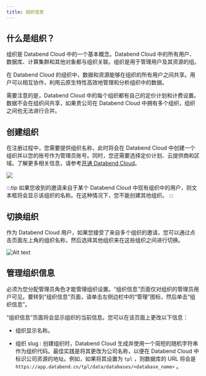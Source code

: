 ```yaml
---
title: 组织信息
---
```


## 什么是组织？

组织是 Databend Cloud 中的一个基本概念。Databend Cloud 中的所有用户、数据库、计算集群和其他对象都与组织关联。组织是用于管理用户及其资源的组。

在 Databend Cloud 的组织中，数据和资源能够在组织的所有用户之间共享。用户可以相互协作，利用云原生特性高效地管理和分析组织中的数据。

需要注意的是，Databend Cloud 中的每个组织都有自己的定价计划和计费设置。数据不会在组织间共享，如果贵公司在 Databend Cloud 中拥有多个组织，组织之间也无法进行合并。

## 创建组织

在注册过程中，您需要提供组织名称，此时将会在 Databend Cloud 中创建一个组织并以您的账号作为管理员账号。同时，您还需要选择定价计划、云提供商和区域。了解更多相关信息，请参考[开通 Databend Cloud](../00-new-account.md)。

![](@site/static/img/documents/getting-started/01.png)

:::tip
如果您收到的邀请来自于某个 Databend Cloud 中现有组织中的用户，则文本框将会显示该组织的名称。在这种情况下，您不能创建其他组织。
:::

## 切换组织

作为 Databend Cloud 用户，如果您接受了来自多个组织的邀请，您可以通过点击页面左上角的组织名称，然后选择其他组织来在这些组织之间进行切换。

![Alt text](@site/static/img/documents_cn/org-and-users/switch-org-cn.gif)

## 管理组织信息

必须为您分配管理员角色才能管理组织设置。“组织信息”页面仅对组织的管理员用户可见。要转到“组织信息”页面，请单击左侧边栏中的“管理”图标，然后单击“组织信息”。

“组织信息”页面将会显示组织的当前信息。您可以在该页面上更改以下信息：

- 组织显示名称。

- 组织 slug : 创建组织时，Databend Cloud 生成并使用一个简短的随机字符串作为组织代码。最佳实践是将其更改为公司名称，以便在 Databend Cloud 中标识公司资源的地址。例如，如果将其设置为 `tpl` ，则数据库的 URL 将会是 `https://app.databend.cn/tpl/data/databases/<database_name>` 。
